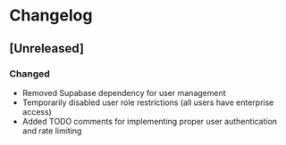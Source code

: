 # Changelog

## [Unreleased]

### Changed

- Removed Supabase dependency for user management
- Temporarily disabled user role restrictions (all users have enterprise access)
- Added TODO comments for implementing proper user authentication and rate limiting
